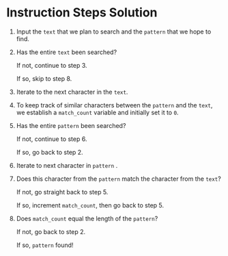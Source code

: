 

# Instruction Steps Solution

1. Input the `text` that we plan to search and the `pattern` that we hope to find.  

2. Has the entire `text` been searched?

   If not, continue to step 3.

   If so, skip to step 8.

3. Iterate to the next character in the `text`.

4. To keep track of similar characters between the `pattern` and the `text`, we establish a `match_count` variable and initially set it to `0`.  

5. Has the entire `pattern` been searched?  

   If not, continue to step 6.

   If so, go back to step 2.

6. Iterate to next character in `pattern` . 

7. Does this character from the `pattern` match the character from the `text`?  

   If not, go straight back to step 5.

   If so, increment `match_count`, then go back to step 5.

8. Does `match_count` equal the length of the `pattern`?  

   If not, go back to step 2.

   If so, `pattern` found!  